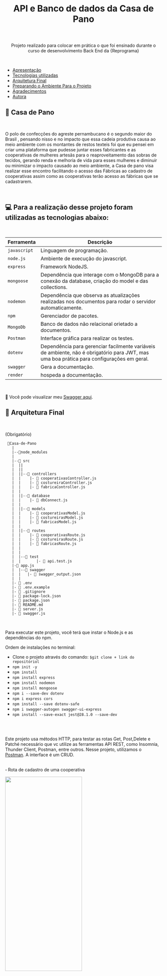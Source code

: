 <h1 align="center">
    <br>
    <p align="center"> API e Banco de dados da Casa de Pano <p>
</h1></br>

<p align="center"> Projeto realizado para colocar em prática o que foi ensinado durante o curso de desenvolvimento Back End da {Reprograma}</p>
</h1></br>


<!--ts-->
- [Apresentação](#-Apresentação)
- [Tecnologias utilizadas](#-Tecnologias-Que-Vamos-Usar)
- [Arquitetura Final](#-Arquitetura-Final)
- [Preparando o Ambiente Para o Projeto](#-Preparando-o-Ambiente-Para-o-Projeto)
- [Agradecimentos](#-Agradecimentos)
- [Autora](#-Autora)


<!--te-->

## :dress:  Casa de Pano
</br>

O polo de confecções do agreste pernambucano é o segundo maior do Brasil , pensando nisso e no impacto que essa cadeia produtiva causa ao meio ambiente com os montantes de restos texteis foi que eu pensei em criar uma plataforma que pudesse juntar esses fabricantes e as cooperativas de mulheres artesãs para o reaproveitamento das sobras de tecidos, gerando renda e melhoria de vida para esses mulheres e diminuir ou minimizar o impacto causado ao meio ambiente,  a Casa de pano visa realizar esse encontro facilitando o acesso das Fábricas ao cadastro de cooperativas assim como as cooperativas terão acesso as fábricas que se cadastrarem.



</br>

## 💻 Para a realização desse projeto foram utilizadas as tecnologias abaixo:

</br>

| Ferramenta | Descrição |
| --- | --- |
| `javascript` | Linguagem de programação. |
| `node.js`    | Ambiente de execução do javascript.|
| `express`    | Framework NodeJS. |
| `mongoose`   | Dependência que interage com o MongoDB para a conexão da database, criação do model e das collections.|
| `nodemon`    | Dependência que observa as atualizações realizadas nos documentos para rodar o servidor automaticamente.|
| `npm`        | Gerenciador de pacotes.|
| `MongoDb`    | Banco de dados não relacional orietado a documentos.|
| `Postman` | Interface gráfica para realizar os testes.|
| `dotenv`| Dependência  para gerenciar facilmente variáveis de ambiente, não é obrigatório para JWT, mas uma boa prática para configurações em geral.|
| `swagger`| Gera a documentação.|
| `render`| hospeda a documentação.|

</br>

📄 Você pode visualizar meu [Swagger aqui](https://api-casa-de-pano.onrender.com/minha-rota-de-documentacao/#/).
</br>


##  📁 Arquitetura Final

</br>

(Obrigatório)
```
 📁Casa-de-Pano
   |
   |--📁node_modules
   |
   |--📁 src
   |  ||
   |  ||
   |  ||--📁 controllers
   |  |    |- 📄 cooperativasController.js
   |  |    |- 📄 costureiraController.js
   |  |    |- 📄 fabricaController.js
   |  |
   |  ||--📁 database
   |  |    |- 📄 dbConnect.js
   |  |
   |  ||--📁 models
   |  |    |- 📄 cooperativasModel.js
   |  |    |- 📄 costureirasModel.js
   |  |    |- 📄 fabricasModel.js
   |  |
   |  ||--📁 routes
   |  |    |- 📄 cooperativasRoute.js
   |  |    |- 📄 costureirasRoute.js
   |  |    |- 📄 fabricasRoute.js
   |  |
   |  |
   |  |--📁 test
   |  |       |- 📄 api.test.js
   |-📄 app.js
   |  |--📁 swagger
   |  |   |- 📄 swagger_output.json
   |  |
   |- 📄 .env
   |- 📄 .env.example
   |- 📄 .gitignore
   |- 📄 package-lock.json
   |- 📄 package.json
   |- 📄 README.md
   |- 📄 server.js
   |- 📄 swagger.js

```
</br>

Para executar este projeto, você terá que  instar o Node.js e as dependências do npm.

Ordem de instalações no terminal:

- Clone o projeto através do comando:
`$git clone + link do repositóriol`
- `npm init -y`
- `npm install `
- `npm install express `
- `npm install nodemon `
- `npm install mongoose `
- `npm i --save-dev dotenv`
- `npm i express cors` 
- `npm install --save dotenv-safe`
- `npm i swagger-autogen swagger-ui-express`
- `npm install --save-exact jest@28.1.0 --save-dev`


</br>
<br>

Este projeto usa métodos HTTP, para testar as rotas Get, Post,Delete e Patché necessário que vc utilize as ferramentas API REST, como Insomnia, Thunder Client, Postman, entre outros. Nesse projeto, utilizamos o [Postman](https://www.postman.com/downloads/). A interface é um CRUD.
<br>
<br>

▫️ Rota de cadastro de uma cooperativa
<br>

<img src= "https://i.ibb.co/ym2j5T3/rota-post.png" width="70%" height="40%"/>
</p>

<br>

▫️ Rota que retorna todas as cooperativas cadastradas
<br>

<img src= "https://i.ibb.co/9T4vK1q/get-all.png" width="70%" height="40%"/>
</p>

<br>

▫️ Rota que retorna cooperativa por ID
<br>

<img src= "https://i.ibb.co/gm4m4gx/get-id.png" width="70%" height="40%"/>
</p>

<br>

▫️ Rota que altera algum dado da cooperativa
<br>

<img src= "https://i.ibb.co/RzHC1hj/rota-patch.png" width="70%" height="40%"/>
</p>

▫️ Rota que deleta a cooperativa
<br>

<img src= "https://i.ibb.co/X41XbwT/rota-delete.png" width="70%" height="40%"/>
</p>

<br>

## :heart: Agradecimentos
</br>
Estes últimos quatro meses foram muito importantes para mim, durante todo o curso passei por momentos de dificuldades entretanto nunca me senti sozinha ou desamparada, mesmo de longe fui acolhida, respeitada, valorizada, vista como alguém que nem eu reconhecia mais. Este projeto é a concretização de um sonho que nasceu das minha necessidade de mudar, de crescer, eu tenho muito a agradecer a todas as mulheres maravilhosas da turma ON19 que estiveram comigo, principalmente a Roberta,Sky,Shirlene, Cibelle, Beatriz, Elvira e Lilia, vocês seguraram a minha mão e disseram, a gente vai chegar juntas. Quero agradecer muito a todas as professoras, que me deram força, acreditaram no meu potencial , mesmo naqueles momentos em que tudo estava completamente nebulozo,e em especial a Suzik e Gaia. Meu carinho especial por este projeto que incentiva mulheres a acreditarem que a tecnologia também nos pertence. Amo todas vocês! 
</br>

## :dog: Autora
<p align="center">
<a href="https://ibb.co/5BB4B1W"><img src="https://i.ibb.co/5BB4B1W/Whats-App-Image-2022-12-14-at-10-02-41.jpg" alt="Whats-App-Image-2022-12-14-at-10-02-41" border="0"></a>
<p align="center"></p>

## Contato

[LinkedIn](https://www.linkedin.com/in/luciana-de-s%C3%A1-1ab75751/)

<p align="center">
<img src="https://user-images.githubusercontent.com/84551213/171416454-ab93ab7f-e5a0-4276-81ec-4f5cb79dff31.png" alt="logo da reprograma" border="0" width = "200" /> <p align="center"></p>
